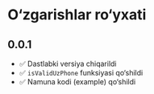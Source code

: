 # O‘zgarishlar ro‘yxati

## 0.0.1

- ✅ Dastlabki versiya chiqarildi
- ✅ `isValidUzPhone` funksiyasi qo‘shildi
- ✅ Namuna kodi (example) qo‘shildi
